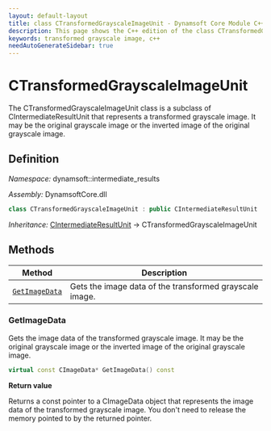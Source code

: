 ```yaml
---
layout: default-layout
title: class CTransformedGrayscaleImageUnit - Dynamsoft Core Module C++ Edition API Reference
description: This page shows the C++ edition of the class CTransformedGrayscaleImageUnit in Dynamsoft Core Module.
keywords: transformed grayscale image, c++
needAutoGenerateSidebar: true
---
```


# CTransformedGrayscaleImageUnit

The CTransformedGrayscaleImageUnit class is a subclass of CIntermediateResultUnit that represents a transformed grayscale image. It may be the original grayscale image or the inverted image of the original grayscale image.

## Definition

*Namespace:* dynamsoft::intermediate_results

*Assembly:* DynamsoftCore.dll

```cpp
class CTransformedGrayscaleImageUnit : public CIntermediateResultUnit
```

*Inheritance:* [CIntermediateResultUnit](intermediate-result-unit.md) -> CTransformedGrayscaleImageUnit

## Methods

| Method               | Description |
|----------------------|-------------|
| [`GetImageData`](#getimagedata) | Gets the image data of the transformed grayscale image.|

### GetImageData

Gets the image data of the transformed grayscale image. It may be the original grayscale image or the inverted image of the original grayscale image.

```cpp
virtual const CImageData* GetImageData() const
```

**Return value**

Returns a const pointer to a CImageData object that represents the image data of the transformed grayscale image. You don't need to release the memory pointed to by the returned pointer.
